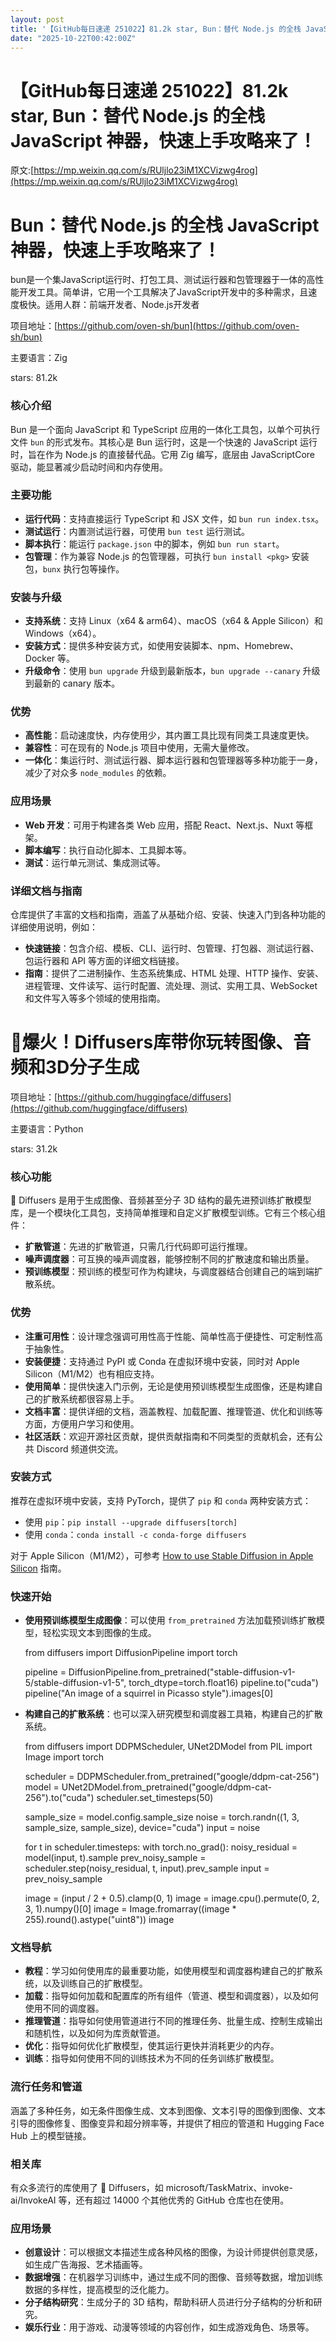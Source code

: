 ```yaml
---
layout: post
title: '【GitHub每日速递 251022】81.2k star, Bun：替代 Node.js 的全栈 JavaScript 神器，快速上手攻略来了！'
date: "2025-10-22T00:42:00Z"
---
```

【GitHub每日速递 251022】81.2k star, Bun：替代 Node.js 的全栈 JavaScript 神器，快速上手攻略来了！
=========================================================================

原文:[https://mp.weixin.qq.com/s/RUljlo23iM1XCVizwg4rog](https://mp.weixin.qq.com/s/RUljlo23iM1XCVizwg4rog)

Bun：替代 Node.js 的全栈 JavaScript 神器，快速上手攻略来了！
==========================================

bun是一个集JavaScript运行时、打包工具、测试运行器和包管理器于一体的高性能开发工具。简单讲，它用一个工具解决了JavaScript开发中的多种需求，且速度极快。适用人群：前端开发者、Node.js开发者

项目地址：[https://github.com/oven-sh/bun](https://github.com/oven-sh/bun)

主要语言：Zig

stars: 81.2k

### 核心介绍

Bun 是一个面向 JavaScript 和 TypeScript 应用的一体化工具包，以单个可执行文件 `bun` 的形式发布。其核心是 Bun 运行时，这是一个快速的 JavaScript 运行时，旨在作为 Node.js 的直接替代品。它用 Zig 编写，底层由 JavaScriptCore 驱动，能显著减少启动时间和内存使用。

### 主要功能

*   **运行代码**：支持直接运行 TypeScript 和 JSX 文件，如 `bun run index.tsx`。
*   **测试运行**：内置测试运行器，可使用 `bun test` 运行测试。
*   **脚本执行**：能运行 `package.json` 中的脚本，例如 `bun run start`。
*   **包管理**：作为兼容 Node.js 的包管理器，可执行 `bun install <pkg>` 安装包，`bunx` 执行包等操作。

### 安装与升级

*   **支持系统**：支持 Linux（x64 & arm64）、macOS（x64 & Apple Silicon）和 Windows（x64）。
*   **安装方式**：提供多种安装方式，如使用安装脚本、npm、Homebrew、Docker 等。
*   **升级命令**：使用 `bun upgrade` 升级到最新版本，`bun upgrade --canary` 升级到最新的 canary 版本。

### 优势

*   **高性能**：启动速度快，内存使用少，其内置工具比现有同类工具速度更快。
*   **兼容性**：可在现有的 Node.js 项目中使用，无需大量修改。
*   **一体化**：集运行时、测试运行器、脚本运行器和包管理器等多种功能于一身，减少了对众多 `node_modules` 的依赖。

### 应用场景

*   **Web 开发**：可用于构建各类 Web 应用，搭配 React、Next.js、Nuxt 等框架。
*   **脚本编写**：执行自动化脚本、工具脚本等。
*   **测试**：运行单元测试、集成测试等。

### 详细文档与指南

仓库提供了丰富的文档和指南，涵盖了从基础介绍、安装、快速入门到各种功能的详细使用说明，例如：

*   **快速链接**：包含介绍、模板、CLI、运行时、包管理、打包器、测试运行器、包运行器和 API 等方面的详细文档链接。
*   **指南**：提供了二进制操作、生态系统集成、HTML 处理、HTTP 操作、安装、进程管理、文件读写、运行时配置、流处理、测试、实用工具、WebSocket 和文件写入等多个领域的使用指南。

🤩爆火！Diffusers库带你玩转图像、音频和3D分子生成
===============================

项目地址：[https://github.com/huggingface/diffusers](https://github.com/huggingface/diffusers)

主要语言：Python

stars: 31.2k

### 核心功能

🤗 Diffusers 是用于生成图像、音频甚至分子 3D 结构的最先进预训练扩散模型库，是一个模块化工具包，支持简单推理和自定义扩散模型训练。它有三个核心组件：

*   **扩散管道**：先进的扩散管道，只需几行代码即可运行推理。
*   **噪声调度器**：可互换的噪声调度器，能够控制不同的扩散速度和输出质量。
*   **预训练模型**：预训练的模型可作为构建块，与调度器结合创建自己的端到端扩散系统。

### 优势

*   **注重可用性**：设计理念强调可用性高于性能、简单性高于便捷性、可定制性高于抽象性。
*   **安装便捷**：支持通过 PyPI 或 Conda 在虚拟环境中安装，同时对 Apple Silicon（M1/M2）也有相应支持。
*   **使用简单**：提供快速入门示例，无论是使用预训练模型生成图像，还是构建自己的扩散系统都很容易上手。
*   **文档丰富**：提供详细的文档，涵盖教程、加载配置、推理管道、优化和训练等方面，方便用户学习和使用。
*   **社区活跃**：欢迎开源社区贡献，提供贡献指南和不同类型的贡献机会，还有公共 Discord 频道供交流。

### 安装方式

推荐在虚拟环境中安装，支持 PyTorch，提供了 `pip` 和 `conda` 两种安装方式：

*   使用 `pip`：`pip install --upgrade diffusers[torch]`
*   使用 `conda`：`conda install -c conda-forge diffusers`

对于 Apple Silicon（M1/M2），可参考 [How to use Stable Diffusion in Apple Silicon](https://huggingface.co/docs/diffusers/optimization/mps) 指南。

### 快速开始

*   **使用预训练模型生成图像**：可以使用 `from_pretrained` 方法加载预训练扩散模型，轻松实现文本到图像的生成。

    from diffusers import DiffusionPipeline
    import torch
    
    pipeline = DiffusionPipeline.from_pretrained("stable-diffusion-v1-5/stable-diffusion-v1-5", torch_dtype=torch.float16)
    pipeline.to("cuda")
    pipeline("An image of a squirrel in Picasso style").images[0]
    

*   **构建自己的扩散系统**：也可以深入研究模型和调度器工具箱，构建自己的扩散系统。

    from diffusers import DDPMScheduler, UNet2DModel
    from PIL import Image
    import torch
    
    scheduler = DDPMScheduler.from_pretrained("google/ddpm-cat-256")
    model = UNet2DModel.from_pretrained("google/ddpm-cat-256").to("cuda")
    scheduler.set_timesteps(50)
    
    sample_size = model.config.sample_size
    noise = torch.randn((1, 3, sample_size, sample_size), device="cuda")
    input = noise
    
    for t in scheduler.timesteps:
        with torch.no_grad():
            noisy_residual = model(input, t).sample
            prev_noisy_sample = scheduler.step(noisy_residual, t, input).prev_sample
            input = prev_noisy_sample
    
    image = (input / 2 + 0.5).clamp(0, 1)
    image = image.cpu().permute(0, 2, 3, 1).numpy()[0]
    image = Image.fromarray((image * 255).round().astype("uint8"))
    image
    

### 文档导航

*   **教程**：学习如何使用库的最重要功能，如使用模型和调度器构建自己的扩散系统，以及训练自己的扩散模型。
*   **加载**：指导如何加载和配置库的所有组件（管道、模型和调度器），以及如何使用不同的调度器。
*   **推理管道**：指导如何使用管道进行不同的推理任务、批量生成、控制生成输出和随机性，以及如何为库贡献管道。
*   **优化**：指导如何优化扩散模型，使其运行更快并消耗更少的内存。
*   **训练**：指导如何使用不同的训练技术为不同的任务训练扩散模型。

### 流行任务和管道

涵盖了多种任务，如无条件图像生成、文本到图像、文本引导的图像到图像、文本引导的图像修复、图像变异和超分辨率等，并提供了相应的管道和 Hugging Face Hub 上的模型链接。

### 相关库

有众多流行的库使用了 🧨 Diffusers，如 microsoft/TaskMatrix、invoke-ai/InvokeAI 等，还有超过 14000 个其他优秀的 GitHub 仓库也在使用。

### 应用场景

*   **创意设计**：可以根据文本描述生成各种风格的图像，为设计师提供创意灵感，如生成广告海报、艺术插画等。
*   **数据增强**：在机器学习训练中，通过生成不同的图像、音频等数据，增加训练数据的多样性，提高模型的泛化能力。
*   **分子结构研究**：生成分子的 3D 结构，帮助科研人员进行分子结构的分析和研究。
*   **娱乐行业**：用于游戏、动漫等领域的内容创作，如生成游戏角色、场景等。